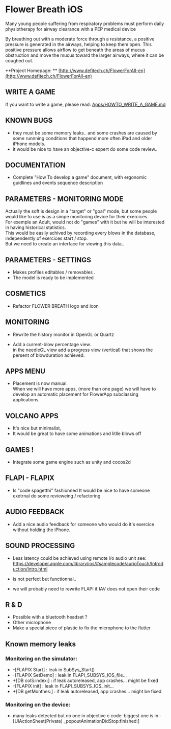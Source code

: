 Flower Breath iOS
=================

Many young people suffering from respiratory problems must perform daily physiotherapy for airway clearance with a PEP medical device

By breathing out with a moderate force through a resistance, a positive pressure is generated in the airways, helping to keep them open. This positive pressure allows airflow to get beneath the areas of mucus obstruction and move the mucus toward the larger airways, where it can be coughed out.

**Project Homepage: ** [http://www.defitech.ch/FlowerForAll-en](http://www.defitech.ch/FlowerForAll-en)

## WRITE A GAME
If you want to write a game, please read:
 [Apps/HOWTO_WRITE_A_GAME.md](https://github.com/defitech/FlowerForAll-iOs/blob/master/Apps/HOWTO_WRITE_A_GAME.md)

## KNOWN BUGS 
- they must be some memory leaks.. and some crashes are caused by some runnning conditions that happend more often iPad and older iPhone models.
- it would be nice to have an objective-c expert do some code review.. 


## DOCUMENTATION 
- Complete "How To develop a game" document, with ergonomic guidlines and events sequence description
 
## PARAMETERS - MONITORING MODE
Actually the soft is design in a "target" or "goal" mode, but some people would like to use is as a simpe monitoring device for their exercices.  
For exemple an Adult, would not do "games" with it but he will be interested in having historical statistics.  
This would be easily achived by recording every blows in the database, independently of exercices start / stop.   
But we need to create an interface for viewing this data..

## PARAMETERS - SETTINGS
- Makes profiles editables / removables .
- The model is ready to be implemented

## COSMETICS
- Refactor FLOWER BREATH logo and icon

## MONITORING
- Rewrite the history monitor in OpenGL or Quartz

- Add a current-blow percentage view.  
 in the needleGL view add a progress view (vertical) that shows the persent of blowduration achieved.

## APPS MENU
- Placement is now manual.  
  When we will have more apps, 
  (more than one page) we will have to develop an automatic placement
  for FlowerApp subclassing applications.

## VOLCANO APPS
- It's nice but minimalist, 
- It would be great to have some animations and litlle blows off 

## GAMES !
- Integrate some game engine such as unity and cocos2d

## FLAPI - FLAPIX
- Is  "code spagetthi" fashionned
It would be nice to have someone exetrnal do some revieweing / refactoring

## AUDIO FEEDBACK
- Add a nice audio feedback for someone who would do it's exercice without holding the iPhone.

## SOUND PROCESSING
- Less latency could be achieved using remote i/o audio unit
see: https://developer.apple.com/library/ios/#samplecode/aurioTouch/Introduction/Intro.html

- is not perfect but functionnal..
- we will probably need to rewrite FLAPI if IAV does not open their code

## R & D
- Possible with a bluetooth headset ?
- Other microphone
- Make a special piece of plastic to fix the microphone to the flutter

## Known memory leaks
### Monitoring on the simulator:
- -[FLAPIX Start] : leak in SubSys_Start()
- -[FLAPIX SetDemo] : leak in FLAPI_SUBSYS_IOS_file...
- +[DB colS:index:] : if leak autoreleased, app crashes... might be fixed
- -[FLAPIX init] : leak in FLAPI_SUBSYS_IOS_init...
- +[DB getMonthes:] : if leak autoreleased, app crashes... might be fixed

### Monitoring on the device:
- many leaks detected but no one in objective c code: biggest one is in -[UIActionSheet(Private) _popoutAnimationDidStop:finished:]

